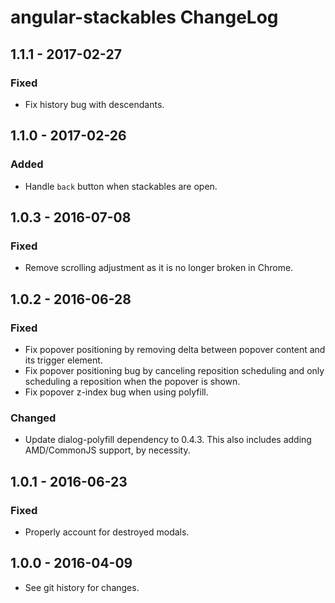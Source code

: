 # angular-stackables ChangeLog

## 1.1.1 - 2017-02-27

### Fixed
- Fix history bug with descendants.

## 1.1.0 - 2017-02-26

### Added
- Handle `back` button when stackables are open.

## 1.0.3 - 2016-07-08

### Fixed
- Remove scrolling adjustment as it is no longer broken in Chrome.

## 1.0.2 - 2016-06-28

### Fixed
- Fix popover positioning by removing delta between
  popover content and its trigger element.
- Fix popover positioning bug by canceling reposition
  scheduling and only scheduling a reposition when
  the popover is shown.
- Fix popover z-index bug when using polyfill.

### Changed
- Update dialog-polyfill dependency to 0.4.3. This also includes adding
  AMD/CommonJS support, by necessity.

## 1.0.1 - 2016-06-23

### Fixed
- Properly account for destroyed modals.

## 1.0.0 - 2016-04-09

- See git history for changes.
